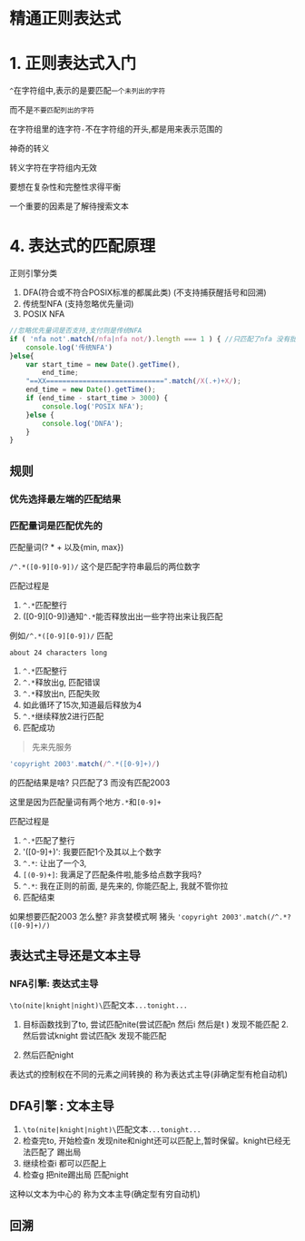 # 精通正则表达式

# 1. 正则表达式入门

`^`在字符组中,表示的是要匹配`一个未列出的字符`

而不是`不要匹配列出的字符`

在字符组里的连字符`-`不在字符组的开头,都是用来表示范围的

神奇的转义

转义字符在字符组内无效

要想在复杂性和完整性求得平衡

一个重要的因素是了解待搜索文本

# 4. 表达式的匹配原理

正则引擎分类

1. DFA(符合或不符合POSIX标准的都属此类) (不支持捕获醒括号和回溯)
2. 传统型NFA (支持忽略优先量词)
3. POSIX NFA

```javascript
//忽略优先量词是否支持,支付则是传统NFA
if ( 'nfa not'.match(/nfa|nfa not/).length === 1 ) { //只匹配了nfa 没有批核nfa not
    console.log('传统NFA')
}else{
    var start_time = new Date().getTime(),
        end_time;
    "==XX=============================".match(/X(.+)+X/);
    end_time = new Date().getTime();
    if (end_time - start_time > 3000) {
        console.log('POSIX NFA');
    }else {
        console.log('DNFA');
    }
}
```

## 规则

### 优先选择最左端的匹配结果

### 匹配量词是匹配优先的

匹配量词(? * + 以及{min, max})

`/^.*([0-9][0-9])/` 这个是匹配字符串最后的两位数字

匹配过程是

1. `^.*`匹配整行
2. ([0-9][0-9])通知`^.*`能否释放出出一些字符出来让我匹配

例如`/^.*([0-9][0-9])/` 匹配

`about 24 characters long`

1. `^.*`匹配整行
2. `^.*`释放出g, 匹配错误
3. `^.*`释放出n, 匹配失败
4. 如此循环了15次,知道最后释放为4
5. `^.*`继续释放2进行匹配
6. 匹配成功


> 先来先服务

```javascript
'copyright 2003'.match(/^.*([0-9]+)/)
```

的匹配结果是啥? 只匹配了3 而没有匹配2003

这里是因为匹配量词有两个地方`.*`和`[0-9]+`

匹配过程是

1. `^.*`匹配了整行
2. '([0-9]+)': 我要匹配1个及其以上个数字
3. `^.*`: 让出了一个3, 
4. `[(0-9)+]`: 我满足了匹配条件啦,能多给点数字我吗?
5. `^.*`: 我在正则的前面, 是先来的, 你能匹配上, 我就不管你拉
6. 匹配结束

如果想要匹配2003 怎么整? 非贪婪模式啊 猪头 `'copyright 2003'.match(/^.*?([0-9]+)/)`

## 表达式主导还是文本主导 

### NFA引擎: 表达式主导

`\to(nite|knight|night)\`匹配文本`...tonight...`

1. 目标函数找到了to, 尝试匹配nite(尝试匹配n 然后i 然后是t ) 发现不能匹配
                                                                                                                                                                                            2. 然后尝试knight 尝试匹配k 发现不能匹配
                                                                                                                                                                                            
3. 然后匹配night

表达式的控制权在不同的元素之间转换的 称为表达式主导(非确定型有枪自动机)

## DFA引擎 : 文本主导

1. `\to(nite|knight|night)\`匹配文本`...tonight...`
2. 检查完to, 开始检查n 发现nite和night还可以匹配上,暂时保留。knight已经无法匹配了 踢出局
3. 继续检查i 都可以匹配上 
4. 检查g 把nite踢出局 匹配night

这种以文本为中心的 称为文本主导(确定型有穷自动机)
                                                                                                                                                                                                                                                                                                                                                                                                                                                                                                                                                                                                                                                                                                                                                                                                                                                                                                                                                                                                                                                                                                                                                                                                                                                                                                                                                                                                                                                                                                                                                                                                                                                                                                                                                                                                                                                                                                                                                                                                                                                                                                                                                                                                                                                                                                                                                                                                                                                                                                                                                                                                                                                                                                                                                                                                                                                                                                                                                                                                                                
## 回溯

                                                                                                                                                                                                                                                                                                                                                                                                                                                                                                                                                                                                                                                                                                                                                                                                                                                                                                                                                                                                                                                                                                                                                                                                                                                                                                                                                                                                                                                                                                        
                                                                                                                                                                                                                                                                                                                                                                                                                                                                                                                                                                                       